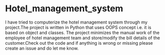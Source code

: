 # Hotel_management_system

I have tried to computerize the hotel management system through my project.The project is written in Python that uses OOPS concept i.e. it is based on object and classes. The project minimizes the manual work of the employee of hotel management team and store/modify the bill details of the customer.Check out the code and if anything is wrong or missing please create an issue and do let me know.
